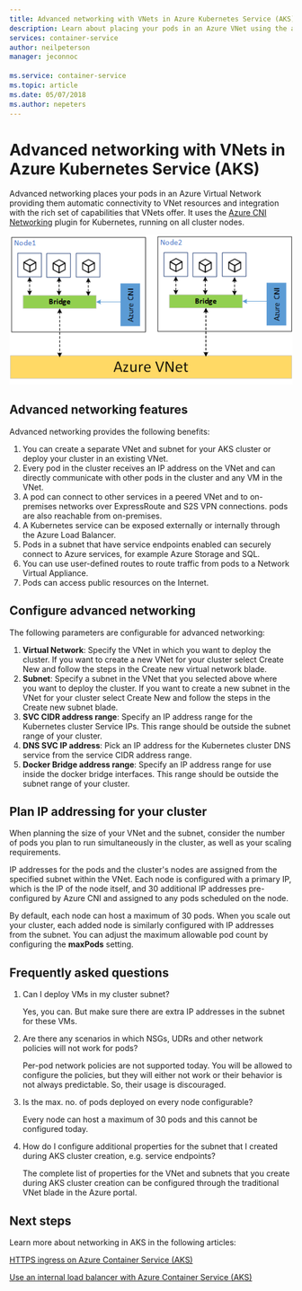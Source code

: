 ```yaml
---
title: Advanced networking with VNets in Azure Kubernetes Service (AKS)
description: Learn about placing your pods in an Azure VNet using the advanced network features of Azure Kubernetes Service (AKS).
services: container-service
author: neilpeterson
manager: jeconnoc

ms.service: container-service
ms.topic: article
ms.date: 05/07/2018
ms.author: nepeters
---
```


# Advanced networking with VNets in Azure Kubernetes Service (AKS)

Advanced networking places your pods in an Azure Virtual Network providing them automatic connectivity to VNet resources and integration with the rich set of capabilities that VNets offer. It uses the [Azure CNI Networking][cni-networking] plugin for Kubernetes, running on all cluster nodes.

![Diagram showing two nodes with bridges connecting each to a single Azure VNet][advanced-networking-diagram-01]

## Advanced networking features

Advanced networking provides the following benefits:

1. You can create a separate VNet and subnet for your AKS cluster or deploy your cluster in an existing VNet.
1. Every pod in the cluster receives an IP address on the VNet and can directly communicate with other pods in the cluster and any VM in the VNet.
1. A pod can connect to other services in a peered VNet and to on-premises networks over ExpressRoute and S2S VPN connections. pods are also reachable from on-premises.
1. A Kubernetes service can be exposed externally or internally through the Azure Load Balancer.
1. Pods in a subnet that have service endpoints enabled can securely connect to Azure services, for example Azure Storage and SQL.
1. You can use user-defined routes to route traffic from pods to a Network Virtual Appliance.
1. Pods can access public resources on the Internet.

## Configure advanced networking

The following parameters are configurable for advanced networking:

1. **Virtual Network**: Specify the VNet in which you want to deploy the cluster. If you want to create a new VNet for your cluster select Create New and follow the steps in the Create new virtual network blade.
1. **Subnet**: Specify a subnet in the VNet that you selected above where you want to deploy the cluster. If you want to create a new subnet in the VNet for your cluster select Create New and follow the steps in the Create new subnet blade.
1. **SVC CIDR address range**: Specify an IP address range for the Kubernetes cluster Service IPs. This range should be outside the subnet range of your cluster.
1. **DNS SVC IP address**:  Pick an IP address for the Kubernetes cluster DNS service from the service CIDR address range.
1. **Docker Bridge address range**: Specify an IP address range for use inside the docker bridge interfaces. This range should be outside the subnet range of your cluster.

## Plan IP addressing for your cluster

When planning the size of your VNet and the subnet, consider the number of pods you plan to run simultaneously in the cluster, as well as your scaling requirements.

IP addresses for the pods and the cluster's nodes are assigned from the specified subnet within the VNet. Each node is configured with a primary IP, which is the IP of the node itself, and 30 additional IP addresses pre-configured by Azure CNI and assigned to any pods scheduled on the node.

By default, each node can host a maximum of 30 pods. When you scale out your cluster, each added node is similarly configured with IP addresses from the subnet. You can adjust the maximum allowable pod count by configuring the **maxPods** setting.

## Frequently asked questions

1. Can I deploy VMs in my cluster subnet?

   Yes, you can. But make sure there are extra IP addresses in the subnet for these VMs.

1. Are there any scenarios in which NSGs, UDRs and other network policies will not work for pods?

   Per-pod network policies are not supported today. You will be allowed to configure the policies, but they will either not work or their behavior is not always predictable. So, their usage is discouraged.

1. Is the max. no. of pods deployed on every node configurable?

   Every node can host a maximum of 30 pods and this cannot be configured today.

1. How do I configure additional properties for the subnet that I created during AKS cluster creation, e.g. service endpoints?

   The complete list of properties for the VNet and subnets that you create during AKS cluster creation can be configured through the traditional VNet blade in the Azure portal.

## Next steps

Learn more about networking in AKS in the following articles:

[HTTPS ingress on Azure Container Service (AKS)](ingress.md)

[Use an internal load balancer with Azure Container Service (AKS)](internal-lb.md)

<!-- IMAGES -->
[advanced-networking-diagram-01]: ./media/vnet/advanced-networking-diagram-01.png

<!-- LINKS - External -->
[cni-networking]: https://github.com/Azure/azure-container-networking/blob/master/docs/cni.md

<!-- LINKS - Internal -->
[aks-ssh]: aks-ssh.md
